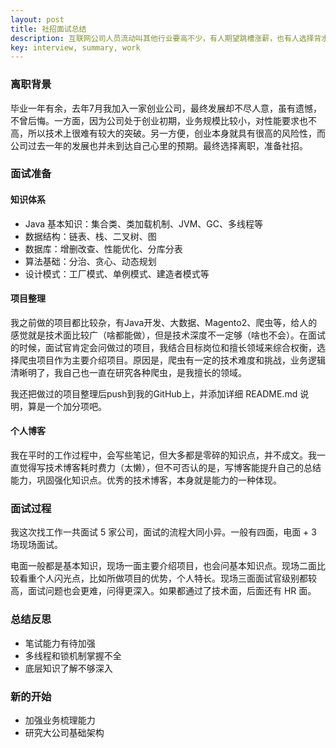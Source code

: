 ```yaml
---
layout: post
title: 社招面试总结
description: 互联网公司人员流动叫其他行业要高不少，有人期望跳槽涨薪，也有人选择背水一战，浮浮沉沉，我来说一点我的故事。
key: interview, summary, work
---
```


### 离职背景
毕业一年有余，去年7月我加入一家创业公司，最终发展却不尽人意，虽有遗憾，不曾后悔。一方面，因为公司处于创业初期，业务规模比较小，对性能要求也不高，所以技术上很难有较大的突破。另一方便，创业本身就具有很高的风险性，而公司过去一年的发展也并未到达自己心里的预期。最终选择离职，准备社招。

### 面试准备
#### 知识体系
- Java 基本知识：集合类、类加载机制、JVM、GC、多线程等
- 数据结构：链表、栈、二叉树、图
- 数据库：增删改查、性能优化、分库分表
- 算法基础：分治、贪心、动态规划
- 设计模式：工厂模式、单例模式、建造者模式等

#### 项目整理
我之前做的项目都比较杂，有Java开发、大数据、Magento2、爬虫等，给人的感觉就是技术面比较广（啥都能做），但是技术深度不一定够（啥也不会）。在面试的时候，面试官肯定会问做过的项目，我结合目标岗位和擅长领域来综合权衡，选择爬虫项目作为主要介绍项目。原因是，爬虫有一定的技术难度和挑战，业务逻辑清晰明了，我自己也一直在研究各种爬虫，是我擅长的领域。

我还把做过的项目整理后push到我的GitHub上，并添加详细 README.md 说明，算是一个加分项吧。

#### 个人博客
我在平时的工作过程中，会写些笔记，但大多都是零碎的知识点，并不成文。我一直觉得写技术博客耗时费力（太懒），但不可否认的是，写博客能提升自己的总结能力，巩固强化知识点。优秀的技术博客，本身就是能力的一种体现。

### 面试过程
我这次找工作一共面试 5 家公司，面试的流程大同小异。一般有四面，电面 + 3 场现场面试。

电面一般都是基本知识，现场一面主要介绍项目，也会问基本知识点。现场二面比较看重个人闪光点，比如所做项目的优势，个人特长。现场三面面试官级别都较高，面试问题也会更难，问得更深入。如果都通过了技术面，后面还有 HR 面。

### 总结反思
- 笔试能力有待加强
- 多线程和锁机制掌握不全
- 底层知识了解不够深入

### 新的开始
- 加强业务梳理能力
- 研究大公司基础架构